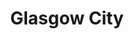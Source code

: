 ---
schema: default
title: Glasgow City
description: Health and social care partnership for the Glasgow City area
logo: ''
type:
- Other Scottish Govt agency
portal_url: ''
org_url: 
twitter_handle: 
wikidata_qid: Q108837002
wdtk_id: 
---